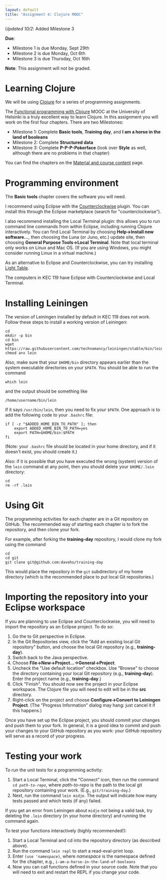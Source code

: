 ```yaml
---
layout: default
title: "Assignment 4: Clojure MOOC"
---
```


*Updated 10/2*: Added Milestone 3

**Due**:

* Milestone 1 is due Monday, Sept 29th
* Milestone 2 is due Monday, Oct 6th
* Milestone 3 is due Thursday, Oct 16th

**Note**: This assignment will not be graded.

# Learning Clojure

We will be using [Clojure](http://clojure.org/) for a series of programming assignments.

The [Functional programming with Clojure](http://mooc.cs.helsinki.fi/clojure) MOOC at the University of Helsinki is a truly excellent way to learn Clojure.  In this assignment you will work on the first four chapters.  There are two Milestones:

* Milestone 1: Complete **Basic tools**, **Training day**, and **I am a horse in the land of booleans**
* Milestone 2: Complete **Structured data**
* Milestone 3: Complete **P-P-P-Pokerface** (look over **Style** as well, although there are no problems in that chapter)

You can find the chapters on the [Material and course content](http://iloveponies.github.io/120-hour-epic-sax-marathon/index.html) page.

# Programming environment

The **Basic tools** chapter covers the software you will need.

I recommend using Eclipse with the [Counterclockwise](https://code.google.com/p/counterclockwise/) plugin.  You can install this through the Eclipse marketplace (search for "counterclockwise").

I also recommend installing the Local Terminal plugin: this allows you to run command line commands from within Eclipse, including running Clojure interactively.  You can find Local Terminal by choosing **Help&rarr;Install new software...**, then choosing the Luna (or Juno, etc.) update site, then choosing **General Purpose Tools&rarr;Local Terminal**.  Note that local terminal only works on Linux and Mac OS.  (If you are using Windows, you might consider running Linux in a virtual machine.)

As an alternative to Eclipse and Counterclockwise, you can try installing [Light Table](http://www.lighttable.com/).

The computers in KEC 119 have Eclipse with Counterclockwise and Local Terminal.

# Installing Leiningen

The version of Leiningen installed by default in KEC 119 does not work.  Follow these steps to install a working version of Leiningen:

    cd
    mkdir -p bin
    cd bin
    wget https://raw.githubusercontent.com/technomancy/leiningen/stable/bin/lein
    chmod a+x lein

Also, make sure that your `$HOME/bin` directory appears earlier than the system executable directories on your `$PATH`.  You should be able to run the command

    which lein

and the output should be something like

    /home/username/bin/lein

If it says `/usr/bin/lein`, then you need to fix your `$PATH`.  One approach is to add the following code to your `.bashrc` file:

    if [ -z "$ADDED_HOME_BIN_TO_PATH" ]; then
        export ADDED_HOME_BIN_TO_PATH=yes
        export PATH=$HOME/bin:$PATH
    fi

(Note: your `.bashrc` file should be located in your home directory, and if it doesn't exist, you should create it.)

Also: if it is possible that you have executed the wrong (system) version of the `lein` command at any point, then you should delete your `$HOME/.lein` directory:

    cd
    rm -rf .lein

# Using Git

The programming activities for each chapter are in a Git repository on GitHub.  The recommended way of starting each chapter is to fork the repository, and then clone your fork.

For example, after forking the **training-day** repository, I would clone my fork using the command

    cd
    cd git
    git clone git@github.com:daveho/training-day

This would place the repository in the `git` subdirectory of my home directory (which is the recommended place to put local Git repositories.)

# Importing the repository into your Eclipse workspace

If you are planning to use Eclipse and Counterclockwise, you will need to import the repository as an Eclipse project.  To do so:

1. Go the to Git perspective in Eclipse.
2. In the Git Repositories view, click the "Add an existing local Git repository" button, and choose the local Git repository (e.g., **training-day**).
3. Switch back to the Java perspective.
4. Choose **File&rarr;New&rarr;Project...&rarr;General&rarr;Project**.
5. Uncheck the "Use default location" checkbox.  Use "Browse" to choose the directory containing your local Git repository (e.g., **training-day**).  Enter the project name (e.g., **training-day**.)
6. Click "Finish".  You should now see the project in your Eclipse workspace.  The Clojure file you will need to edit will be in the **src** directory.
7. Right-click on the project and choose **Configure&rarr;Convert to Leiningen Project**.  (The "Progress Information" dialog may hang: just cancel it if this happens.)

Once you have set up the Eclipse project, you should commit your changes and push them to your fork.  In general, it is a good idea to commit and push your changes to your GitHub repository as you work: your GitHub repository will serve as a record of your progress.

# Testing your work

To run the unit tests for a programming activity:

1. Start a Local Terminal, click the "Connect" icon, then run the command <code>cd <i>path-to-repo</i></code>, where <i>path-to-repo</i> is the path to the local git repository containing your work.  (E.g., `git/training-day`.)
2. Next, run the command <code>lein midje</code>.  The output will indicate how many tests passed and which tests (if any) failed.

If you get an error from Leiningen about `midje` not being a valid task, try deleting the `.lein` directory (in your home directory) and running the command again.

To test your functions interactively (highly recommended!):

1. Start a Local Terminal and cd into the repository directory (as described above).
2. Run the command `lein repl` to start a read-eval-print loop.
3. Enter <code>(use '<i>namespace</i>)</code>, where *namespace* is the namespace defined for the chapter, e.g., `i-am-a-horse-in-the-land-of-booleans`
4. Now you can call functions defined in your source code.  Note that you will need to exit and restart the REPL if you change your code.
